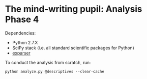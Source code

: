 # The mind-writing pupil: Analysis Phase 4

Dependencies:

- Python 2.7.X
- SciPy stack (i.e. all standard scientific packages for Python)
- [exparser](https://github.com/smathot/exparser)

To conduct the analysis from scratch, run:

~~~ .python
python analyze.py @descriptives --clear-cache
~~~
